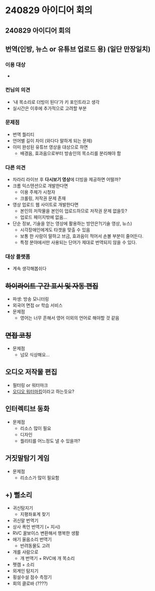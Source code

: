 # 240829 아이디어 회의

## 240829 아이디어 회의

## 번역(인방, 뉴스 or 유튜브 업로드 용) (일단 만장일치)

### 이용 대상

- 

### 컨님의 의견

- ‘내 목소리로 더빙이 된다’가 키 포인트라고 생각
- 실시간은 이후에 추가적으로 고려할 부분

### 문제점

- 번역 퀄리티
- 언어별 길이 차이 (와다다 말하게 되는 문제)
- 이미 완성된 유튜브 영상을 대상으로 하면
    - 배경음, 효과음으로부터 방송인의 목소리를 분리해야 함

### 다른 의견

- 차라리 라이브 후 **다시보기 영상**에 더빙을 제공하면 어떨까?
- 크롬 익스텐션으로 개발한다면
    - 이용 주체가 시청자
    - 크롤링, 저작권 문제 존재
- 영상 업로드 웹 사이트로 개발한다면
    - 본인의 저작물을 본인이 업로드하므로 저작권 문제 없을듯?
    - 업로드 페이지밖에 없음…
- 단순 정보, 기술을 얻는 영상에 활용하는 방안은?(기술 영상, 뉴스)
    - 시각장애인에게도 타겟을 맞출 수 있음
    - 보통 한 사람이 말하고 브금, 효과음이 적어서 손볼 부분이 줄어든다.
    - 특정 분야에서만 사용되는 단어가 제대로 번역되지 않을 수 있다.

### 대상 플랫폼

- 계속 생각해봅쉬다

## ~~하이라이트 구간 표시 및 자동 편집~~

- 파생: 방송 모니터링
- 외국어 면접 or 학습 서비스
- 문제점
    - 영어는 너무 흔해서 영어 이외의 언어로 해야할 것 같음

## ~~면접 코칭~~

- 문제점
    - 넘모 식상해요…

## 오디오 저작물 편집

- 필터링 or 워터마크
- [오디오 워터마킹](https://blog.naver.com/kcc_press/223509138643)이라고 하는듯요?

## 인터렉티브 동화

- 문제점
    - 리소스 많이 필요
    - 디자인
    - 퀄리티를 어느정도 낼 수 있을까?

## 거짓말탐기 게임

- 문제점
    - 리소스가 많이 필요함

## +) 뻘소리

- 귀신탐지기
    - 지평좌표계 찾기
- 귀신말 번역기
- 상사 폭언 번역기 (+ 지시)
- RVC 꿀보이스 변환해서 행복한 생활
- 애기 울음소리 번역기
    - 반려동물도 고려
- 개를 사람으로
    - 개 번역기 + RVC에 개 목소리
- 펫캠 + 소리
- 외계인 탐지기
- 횡설수설 점수 측정기
- 회의 클로바 (????)